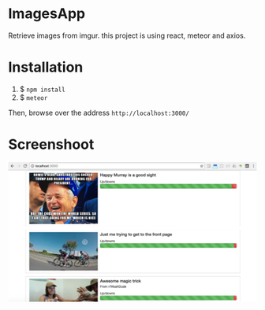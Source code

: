 # ImagesApp
Retrieve images from imgur. this project is using react, meteor and axios.

# Installation
1. $ `npm install`
2. $ `meteor`

Then, browse over the address
`http://localhost:3000/`

# Screenshoot
![Image App](./imageApp.png "Image App")